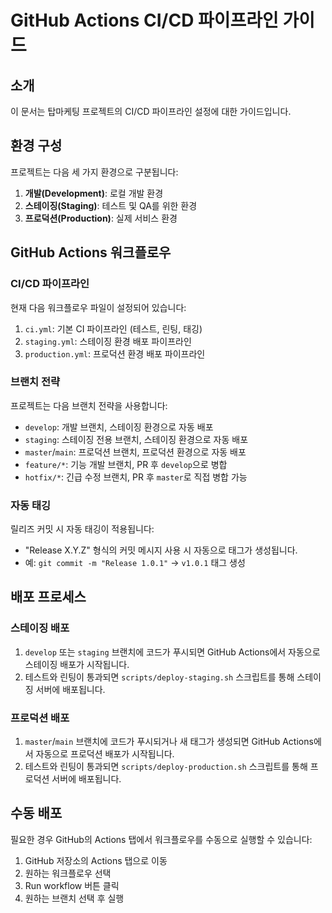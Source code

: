 # GitHub Actions CI/CD 파이프라인 가이드

## 소개
이 문서는 탑마케팅 프로젝트의 CI/CD 파이프라인 설정에 대한 가이드입니다.

## 환경 구성

프로젝트는 다음 세 가지 환경으로 구분됩니다:

1. **개발(Development)**: 로컬 개발 환경
2. **스테이징(Staging)**: 테스트 및 QA를 위한 환경
3. **프로덕션(Production)**: 실제 서비스 환경

## GitHub Actions 워크플로우

### CI/CD 파이프라인

현재 다음 워크플로우 파일이 설정되어 있습니다:

1. `ci.yml`: 기본 CI 파이프라인 (테스트, 린팅, 태깅)
2. `staging.yml`: 스테이징 환경 배포 파이프라인
3. `production.yml`: 프로덕션 환경 배포 파이프라인

### 브랜치 전략

프로젝트는 다음 브랜치 전략을 사용합니다:

- `develop`: 개발 브랜치, 스테이징 환경으로 자동 배포
- `staging`: 스테이징 전용 브랜치, 스테이징 환경으로 자동 배포
- `master`/`main`: 프로덕션 브랜치, 프로덕션 환경으로 자동 배포
- `feature/*`: 기능 개발 브랜치, PR 후 `develop`으로 병합
- `hotfix/*`: 긴급 수정 브랜치, PR 후 `master`로 직접 병합 가능

### 자동 태깅

릴리즈 커밋 시 자동 태깅이 적용됩니다:

- "Release X.Y.Z" 형식의 커밋 메시지 사용 시 자동으로 태그가 생성됩니다.
- 예: `git commit -m "Release 1.0.1"` → `v1.0.1` 태그 생성

## 배포 프로세스

### 스테이징 배포

1. `develop` 또는 `staging` 브랜치에 코드가 푸시되면 GitHub Actions에서 자동으로 스테이징 배포가 시작됩니다.
2. 테스트와 린팅이 통과되면 `scripts/deploy-staging.sh` 스크립트를 통해 스테이징 서버에 배포됩니다.

### 프로덕션 배포

1. `master`/`main` 브랜치에 코드가 푸시되거나 새 태그가 생성되면 GitHub Actions에서 자동으로 프로덕션 배포가 시작됩니다.
2. 테스트와 린팅이 통과되면 `scripts/deploy-production.sh` 스크립트를 통해 프로덕션 서버에 배포됩니다.

## 수동 배포

필요한 경우 GitHub의 Actions 탭에서 워크플로우를 수동으로 실행할 수 있습니다:

1. GitHub 저장소의 Actions 탭으로 이동
2. 원하는 워크플로우 선택
3. Run workflow 버튼 클릭
4. 원하는 브랜치 선택 후 실행 
